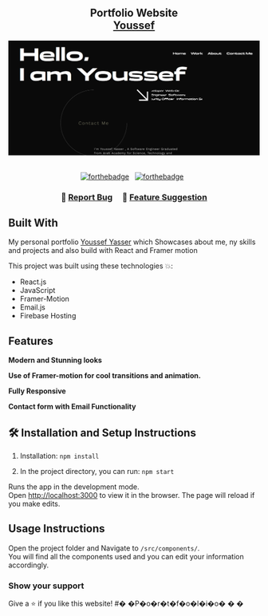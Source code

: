 <h2 align="center">
  Portfolio Website<br/>
  <a href="" target="_blank">Youssef</a>
</h2>
<div align="center">
  <img alt="Demo" src="https://github.com/youssefyasser98/Portfolio/blob/main/Portfolio.png?raw=true" />
</div>

<br/>

<center>

[![forthebadge](https://forthebadge.com/images/badges/built-with-love.svg)](https://forthebadge.com) &nbsp;
[![forthebadge](https://forthebadge.com/images/badges/made-with-javascript.svg)](https://forthebadge.com) &nbsp;

</center>

<h3 align="center">
    🔹
    <a href="https://github.com/youssefyasser98/Portfolio/issues">Report Bug</a> &nbsp; &nbsp;
    🔹
    <a href="https://github.com/youssefyasser98/Portfolio/issues">Feature Suggestion</a>
</h3>

## Built With

My personal portfolio <a href="https://abhirajmaid.ml/" target="_blank">Youssef Yasser</a> which Showcases about me, ny skills and projects and also build with React and Framer motion<br/>

This project was built using these technologies 💥:

- React.js
- JavaScript
- Framer-Motion
- Email.js
- Firebase Hosting

## Features

**Modern and Stunning looks**

**Use of Framer-motion for cool transitions and animation.**

**Fully Responsive**

**Contact form with Email Functionality**

## 🛠 Installation and Setup Instructions

1. Installation: `npm install`

2. In the project directory, you can run: `npm start`

Runs the app in the development mode.\
Open [http://localhost:3000](http://localhost:3000) to view it in the browser.
The page will reload if you make edits.

## Usage Instructions

Open the project folder and Navigate to `/src/components/`. <br/>
You will find all the components used and you can edit your information accordingly.

### Show your support

Give a ⭐ if you like this website!
#� �P�o�r�t�f�o�l�i�o�
�
�
